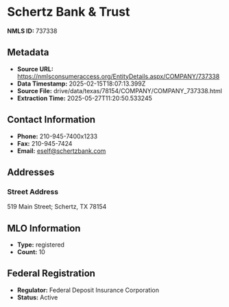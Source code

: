 # Schertz Bank & Trust

**NMLS ID:** 737338

## Metadata
- **Source URL:** https://nmlsconsumeraccess.org/EntityDetails.aspx/COMPANY/737338
- **Data Timestamp:** 2025-02-15T18:07:13.399Z
- **Source File:** drive/data/texas/78154/COMPANY/COMPANY_737338.html
- **Extraction Time:** 2025-05-27T11:20:50.533245

## Contact Information
- **Phone:** 210-945-7400x1233
- **Fax:** 210-945-7424
- **Email:** eself@schertzbank.com

## Addresses
### Street Address
519 Main Street; Schertz, TX 78154

## MLO Information
- **Type:** registered
- **Count:** 10

## Federal Registration
- **Regulator:** Federal Deposit Insurance Corporation
- **Status:** Active
